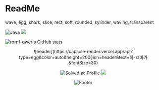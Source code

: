 # ReadMe

wave, egg, shark, slice, rect, soft, rounded, sylinder, waving, transparent

![Java](https://img.shields.io/badge/Java-007396.svg?&style=for-the-badge&logo=Java&logoColor=white)
<img src="https://img.shields.io/badge/JAVA-007396?style=flat-square&logo=JAVA&logoColor=white" />


![rornf-qwer's GitHub stats](https://github-readme-stats.vercel.app/api?username=rornf-qwer&show_icons=true&theme=tokyonight) 
<center>
![header](https://capsule-render.vercel.app/api?type=egg&color=auto&height=200&section=header&text=하-ㅁ바가&fontSize=30)

[![Solved.ac Profile](http://mazassumnida.wtf/api/v2/generate_badge?boj=tmskwjs)](https://solved.ac/tmskwjs/)
<img src="http://mazandi.herokuapp.com/api?handle=tmskwjs&theme=dark"/>

![Footer](https://capsule-render.vercel.app/api?type=egg&color=auto&height=200&section=footer)
</center>
